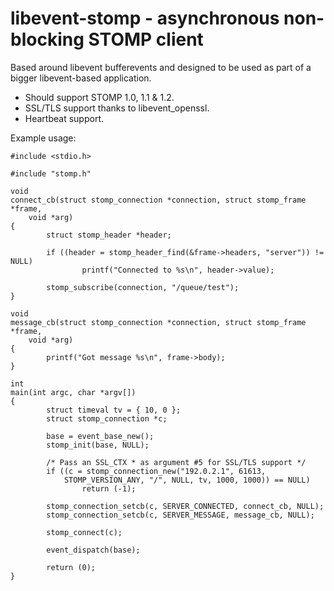 libevent-stomp - asynchronous non-blocking STOMP client
=======================================================

Based around libevent bufferevents and designed to be used as part of a bigger
libevent-based application.

+ Should support STOMP 1.0, 1.1 & 1.2.
+ SSL/TLS support thanks to libevent\_openssl.
+ Heartbeat support.

Example usage:

    #include <stdio.h>
    
    #include "stomp.h"
    
    void
    connect_cb(struct stomp_connection *connection, struct stomp_frame *frame,
        void *arg)
    {
            struct stomp_header *header;

            if ((header = stomp_header_find(&frame->headers, "server")) != NULL)
                    printf("Connected to %s\n", header->value);
    
            stomp_subscribe(connection, "/queue/test");
    }
    
    void
    message_cb(struct stomp_connection *connection, struct stomp_frame *frame,
        void *arg)
    {
            printf("Got message %s\n", frame->body);
    }
    
    int
    main(int argc, char *argv[])
    {
            struct timeval tv = { 10, 0 };
            struct stomp_connection *c;
    
            base = event_base_new();
            stomp_init(base, NULL);
    
            /* Pass an SSL_CTX * as argument #5 for SSL/TLS support */
            if ((c = stomp_connection_new("192.0.2.1", 61613,
                STOMP_VERSION_ANY, "/", NULL, tv, 1000, 1000)) == NULL)
                    return (-1);
    
            stomp_connection_setcb(c, SERVER_CONNECTED, connect_cb, NULL);
            stomp_connection_setcb(c, SERVER_MESSAGE, message_cb, NULL);
    
            stomp_connect(c);
    
            event_dispatch(base);
    
            return (0);
    }
